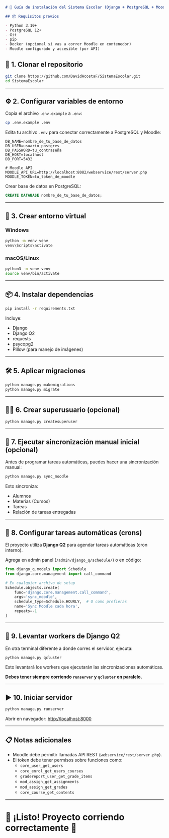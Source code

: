 ```markdown
# 🚀 Guía de instalación del Sistema Escolar (Django + PostgreSQL + Moodle Sync)

## 📦 Requisitos previos

- Python 3.10+
- PostgreSQL 12+
- Git
- pip
- Docker (opcional si vas a correr Moodle en contenedor)
- Moodle configurado y accesible (por API)

```

## 🧾 1. Clonar el repositorio

```bash
git clone https://github.com/DavidAcostaF/SistemaEscolar.git
cd SistemaEscolar
```

---

## ⚙️ 2. Configurar variables de entorno

Copia el archivo `.env.example` a `.env`:

```bash
cp .env.example .env
```

Edita tu archivo `.env` para conectar correctamente a PostgreSQL y Moodle:

```env
DB_NAME=nombre_de_tu_base_de_datos
DB_USER=usuario_postgres
DB_PASSWORD=tu_contraseña
DB_HOST=localhost
DB_PORT=5432

# Moodle API
MOODLE_API_URL=http://localhost:8082/webservice/rest/server.php
MOODLE_TOKEN=tu_token_de_moodle
```

Crear base de datos en PostgreSQL:

```sql
CREATE DATABASE nombre_de_tu_base_de_datos;
```

---

## 🐍 3. Crear entorno virtual

### Windows

```bash
python -m venv venv
venv\Scripts\activate
```

### macOS/Linux

```bash
python3 -m venv venv
source venv/bin/activate
```

---

## 📦 4. Instalar dependencias

```bash
pip install -r requirements.txt
```

Incluye:

- Django
- Django Q2
- requests
- psycopg2
- Pillow (para manejo de imágenes)

---

## 🛠️ 5. Aplicar migraciones

```bash
python manage.py makemigrations
python manage.py migrate
```

---

## 🧑‍💻 6. Crear superusuario (opcional)

```bash
python manage.py createsuperuser
```

---

## 🔁 7. Ejecutar sincronización manual inicial (opcional)

Antes de programar tareas automáticas, puedes hacer una sincronización manual:

```bash
python manage.py sync_moodle
```

Esto sincroniza:
- Alumnos
- Materias (Cursos)
- Tareas
- Relación de tareas entregadas

---

## 🧩 8. Configurar tareas automáticas (crons)

El proyecto utiliza **Django Q2** para agendar tareas automáticas (cron interno).

Agrega en admin panel (`/admin/django_q/schedule/`) o en código:

```python
from django_q.models import Schedule
from django.core.management import call_command

# En cualquier archivo de setup
Schedule.objects.create(
    func='django.core.management.call_command',
    args='sync_moodle',
    schedule_type=Schedule.HOURLY,  # O como prefieras
    name='Sync Moodle cada hora',
    repeats=-1
)
```

---

## 🧩 9. Levantar workers de Django Q2

En otra terminal diferente a donde corres el servidor, ejecuta:

```bash
python manage.py qcluster
```

Esto levantará los workers que ejecutarán las sincronizaciones automáticas.

**Debes tener siempre corriendo `runserver` y `qcluster` en paralelo.**

---

## ▶️ 10. Iniciar servidor

```bash
python manage.py runserver
```

Abrir en navegador: [http://localhost:8000](http://localhost:8000)

---

## 📋 Notas adicionales

- Moodle debe permitir llamadas API REST (`webservice/rest/server.php`).
- El token debe tener permisos sobre funciones como:
  - `core_user_get_users`
  - `core_enrol_get_users_courses`
  - `gradereport_user_get_grade_items`
  - `mod_assign_get_assignments`
  - `mod_assign_get_grades`
  - `core_course_get_contents`
---

# 🎯 ¡Listo! Proyecto corriendo correctamente 🎯
